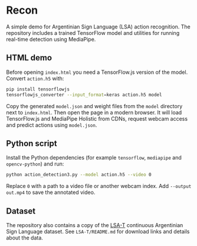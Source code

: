 # Recon

A simple demo for Argentinian Sign Language (LSA) action recognition. The repository includes a trained TensorFlow model and utilities for running real-time detection using MediaPipe.

## HTML demo

Before opening `index.html` you need a TensorFlow.js version of the model.  
Convert `action.h5` with:

```bash
pip install tensorflowjs
tensorflowjs_converter --input_format=keras action.h5 model
```

Copy the generated `model.json` and weight files from the `model` directory next to
`index.html`. Then open the page in a modern browser. It will load TensorFlow.js
and MediaPipe Holistic from CDNs, request webcam access and predict actions using
`model.json`.

## Python script

Install the Python dependencies (for example `tensorflow`, `mediapipe` and `opencv-python`) and run:

```bash
python action_detection3.py --model action.h5 --video 0
```

Replace `0` with a path to a video file or another webcam index. Add `--output out.mp4` to save the annotated video.

## Dataset

The repository also contains a copy of the [LSA-T](LSA-T) continuous Argentinian Sign Language dataset. See `LSA-T/README.md` for download links and details about the data.

